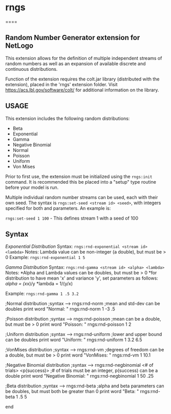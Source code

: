 # rngs
====

## Random Number Generator extension for NetLogo

This extension allows for the definition of multiple independent streams of random numbers as well as an expansion of available discrete and continuous distributions.  

Function of the extension requires the colt.jar library (distributed with the extension), placed in the 'rngs' extension folder.  Visit https://acs.lbl.gov/software/colt/ for additional information on the library.

## USAGE
This extension includes the following random distributions:

  * Beta
  * Exponential
  * Gamma
  * Negative Binomial
  * Normal
  * Poisson
  * Uniform
  * Von Mises

Prior to first use, the extension must be initialized using the `rngs:init` command.  It is recommended this be placed into a "setup" type routine before your model is run.

Multiple individual random number streams can be used, each with their own seed.  The syntax is `rngs:set-seed <stream id> <seed>`, with integers specified for both <stream id> and <seed> parameters.  An example is:
  
  `rngs:set-seed 1 100` - This defines stream 1 with a seed of 100

## Syntax
_Exponential Distribution_
Syntax: `rngs:rnd-exponential <stream id> <lambda>`
Notes: Lambda value can be non-integer (a double), but must be > 0
Example: `rngs:rnd-exponential 1 5`

_Gamma Distribution_
Syntax: `rngs:rnd-gamma <stream id> <alpha> <lambda>`
Notes: 
   *Alpha and Lambda values can be doubles, but must be > 0
   *for distribution to have mean 'x' and variance 'y', set parameters as follows:
         *alpha = (x*x)/y
         *lambda = 1/(y/x)

Example:  `rngs:rnd-gamma 1 .5 3.2`

  ;Normal distribution
  ;syntax --> rngs:rnd-norm <stream id> <mean> <std-dev>
  ;mean and std-dev can be doubles
  print word "Normal: "  rngs:rnd-norm 1 -3 .5

  ;Poisson distribution
  ;syntax --> rngs:rnd-poisson <stream id> <mean>
  ;mean can be a double, but must be > 0
  print word "Poisson: " rngs:rnd-poisson 1 2

  ;Uniform distribution
  ;syntax --> rngs:rnd-uniform <stream id> <lower bound> <upper bound>
  ;lower and upper bound can be doubles
  print word "Uniform: " rngs:rnd-uniform 1 3.2 6.5

  ;VonMises distribution
  ;syntax --> rngs:rnd-vm <stream id> <degrees of freedom>
  ;degrees of freedom can be a double, but must be > 0
  print word "VonMises: " rngs:rnd-vm 1 10.1

  ;Negative Binomial distribution
  ;syntax --> rngs:rnd-negbinomial <stream id> <# of trials> <p(success)>
  ;# of trials must be an integer, p(success) can be a double
  print word "Negative Binomial: " rngs:rnd-negbinomial 1 50 .25

  ;Beta distribution
  ;syntax --> rngs:rnd-beta <stream id> <alpha> <beta>
  ;alpha and beta parameters can be doubles, but must both be greater than 0
  print word "Beta: " rngs:rnd-beta 1 .5 5

end

